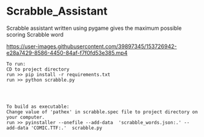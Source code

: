 # Scrabble_Assistant
Scrabble assistant written using pygame gives the maximum possible scoring Scrabble word

https://user-images.githubusercontent.com/39897345/153726942-e28a7429-8586-4450-84af-f7f0fd53e385.mp4


    To run:
    CD to project directory 
    run >> pip install -r requirements.txt
    run >> python scrabble.py




    To build as executable:
    Change value of 'pathex' in scrabble.spec file to project directory on your computer.
    run >> pyinstaller --onefile --add-data  'scrabble_words.json:.' --add-data 'COMIC.TTF:.'  scrabble.py



